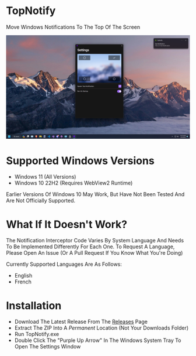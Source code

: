 # TopNotify
Move Windows Notifications To The Top Of The Screen

![TopNotify Screenshot](/Docs/Screenshot1.png)

# Supported Windows Versions

- Windows 11 (All Versions)
- Windows 10 22H2 (Requires WebView2 Runtime)

Earlier Versions Of Windows 10 May Work, But Have Not Been Tested And Are Not Officially Supported.

# What If It Doesn't Work?

The Notification Interceptor Code Varies By System Language And Needs To Be Implemented Differently For Each One.
To Request A Language, Please Open An Issue (Or A Pull Request If You Know What You're Doing) 

Currently Supported Languages Are As Follows:

- English
- French

# Installation

- Download The Latest Release From The [Releases](https://github.com/SamsidParty/TopNotify/releases) Page
- Extract The ZIP Into A *Permanent* Location (Not Your Downloads Folder)
- Run TopNotify.exe
- Double Click The "Purple Up Arrow" In The Windows System Tray To Open The Settings Window
